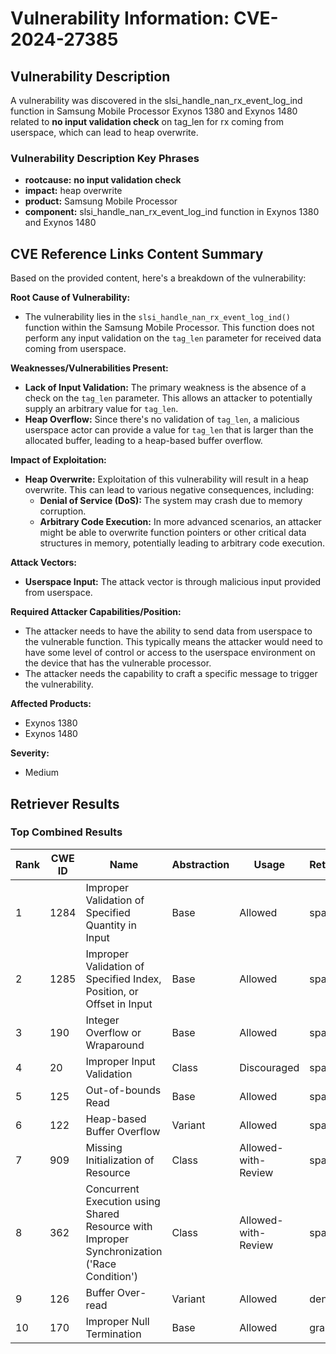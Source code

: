 # Vulnerability Information: CVE-2024-27385

## Vulnerability Description
A vulnerability was discovered in the slsi_handle_nan_rx_event_log_ind function in Samsung Mobile Processor Exynos 1380 and Exynos 1480 related to **no input validation check** on tag_len for rx coming from userspace, which can lead to heap overwrite.

### Vulnerability Description Key Phrases
- **rootcause:** **no input validation check**
- **impact:** heap overwrite
- **product:** Samsung Mobile Processor
- **component:** slsi_handle_nan_rx_event_log_ind function in Exynos 1380 and Exynos 1480

## CVE Reference Links Content Summary
Based on the provided content, here's a breakdown of the vulnerability:

**Root Cause of Vulnerability:**
* The vulnerability lies in the `slsi_handle_nan_rx_event_log_ind()` function within the Samsung Mobile Processor. This function does not perform any input validation on the `tag_len` parameter for received data coming from userspace.

**Weaknesses/Vulnerabilities Present:**
*   **Lack of Input Validation:** The primary weakness is the absence of a check on the `tag_len` parameter. This allows an attacker to potentially supply an arbitrary value for `tag_len`.
*   **Heap Overflow:** Since there's no validation of `tag_len`, a malicious userspace actor can provide a value for `tag_len` that is larger than the allocated buffer, leading to a heap-based buffer overflow.

**Impact of Exploitation:**
*   **Heap Overwrite:** Exploitation of this vulnerability will result in a heap overwrite. This can lead to various negative consequences, including:
    *   **Denial of Service (DoS):** The system may crash due to memory corruption.
    *   **Arbitrary Code Execution:** In more advanced scenarios, an attacker might be able to overwrite function pointers or other critical data structures in memory, potentially leading to arbitrary code execution.

**Attack Vectors:**
*   **Userspace Input:** The attack vector is through malicious input provided from userspace.

**Required Attacker Capabilities/Position:**
*   The attacker needs to have the ability to send data from userspace to the vulnerable function. This typically means the attacker would need to have some level of control or access to the userspace environment on the device that has the vulnerable processor.
* The attacker needs the capability to craft a specific message to trigger the vulnerability.

**Affected Products:**
*   Exynos 1380
*   Exynos 1480

**Severity:**
* Medium

## Retriever Results

### Top Combined Results

| Rank | CWE ID | Name | Abstraction | Usage  | Retrievers | Individual Scores |
|------|--------|------|-------------|-------|------------|-------------------|
| 1 | 1284 | Improper Validation of Specified Quantity in Input | Base | Allowed | sparse | 0.223 |
| 2 | 1285 | Improper Validation of Specified Index, Position, or Offset in Input | Base | Allowed | sparse | 0.208 |
| 3 | 190 | Integer Overflow or Wraparound | Base | Allowed | sparse | 0.206 |
| 4 | 20 | Improper Input Validation | Class | Discouraged | sparse | 0.203 |
| 5 | 125 | Out-of-bounds Read | Base | Allowed | sparse | 0.199 |
| 6 | 122 | Heap-based Buffer Overflow | Variant | Allowed | sparse | 0.197 |
| 7 | 909 | Missing Initialization of Resource | Class | Allowed-with-Review | sparse | 0.197 |
| 8 | 362 | Concurrent Execution using Shared Resource with Improper Synchronization ('Race Condition') | Class | Allowed-with-Review | sparse | 0.197 |
| 9 | 126 | Buffer Over-read | Variant | Allowed | dense | 0.592 |
| 10 | 170 | Improper Null Termination | Base | Allowed | graph | 0.003 |


